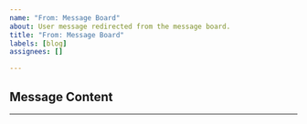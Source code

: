 ```yaml
---
name: "From: Message Board"
about: User message redirected from the message board.
title: "From: Message Board"
labels: [blog]
assignees: []

---
```


## Message Content



---
